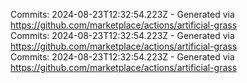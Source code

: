 Commits: 2024-08-23T12:32:54.223Z - Generated via https://github.com/marketplace/actions/artificial-grass
<br>
Commits: 2024-08-23T12:32:54.223Z - Generated via https://github.com/marketplace/actions/artificial-grass
<br>
Commits: 2024-08-23T12:32:54.223Z - Generated via https://github.com/marketplace/actions/artificial-grass
<br>
